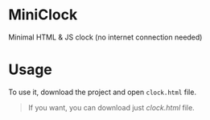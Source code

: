 # MiniClock
Minimal HTML &amp; JS clock (no internet connection needed)

# Usage
To use it, download the project and open ```clock.html``` file.

> If you want, you can download just *clock.html* file.
